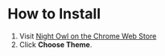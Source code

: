 # How to Install
1. Visit [Night Owl on the Chrome Web Store](https://chrome.google.com/webstore/detail/jjfidkdolbmlplnmgfecddipjplbpmhd)
2. Click **Choose Theme**.
